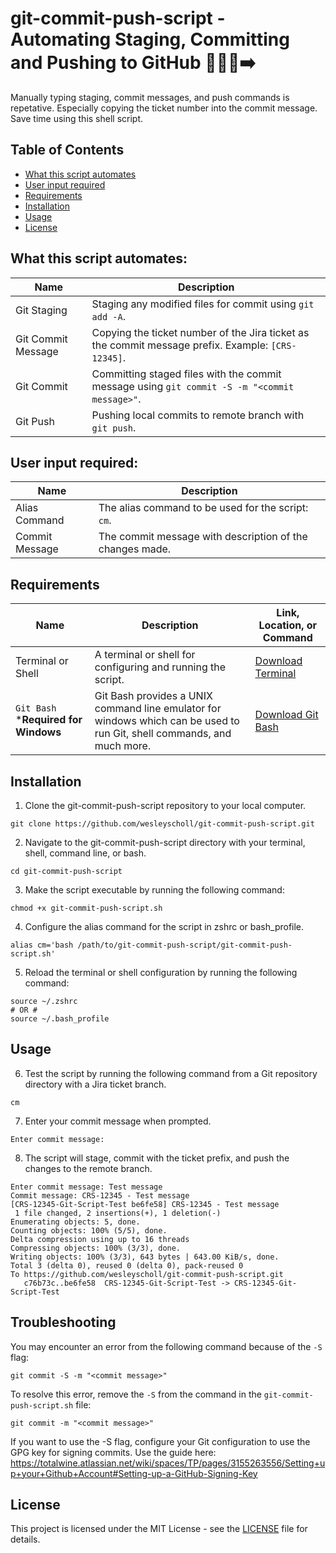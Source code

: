 # git-commit-push-script - Automating Staging, Committing and Pushing to GitHub 👨🏻‍💻➡️

Manually typing staging, commit messages, and push commands is repetative. Especially copying the ticket number into the commit message. Save time using this shell script.

## Table of Contents
* [What this script automates](#what-this-script-automates)
* [User input required](#user-input-required)
* [Requirements](#requirements)
* [Installation](#installation)
* [Usage](#usage)
* [License](#license)
  
## What this script automates:

| Name | Description |
| --- | --- | 
| Git Staging | Staging any modified files for commit using `git add -A`. |  
| Git Commit Message | Copying the ticket number of the Jira ticket as the commit message prefix. Example: `[CRS-12345]`. |
| Git Commit | Committing staged files with the commit message using `git commit -S -m "<commit message>"`. |
| Git Push | Pushing local commits to remote branch with `git push`. |

## User input required:

| Name | Description |
| --- | --- |
| Alias Command | The alias command to be used for the script: `cm`. |
| Commit Message | The commit message with description of the changes made. |

## Requirements

| Name | Description | Link, Location, or Command |
| --- | --- | --- |
| Terminal or Shell | A terminal or shell for configuring and running the script. | [Download Terminal](https://www.apple.com/macos/terminal/) |
| `Git Bash` ***Required for Windows** | Git Bash provides a UNIX command line emulator for windows which can be used to run Git, shell commands, and much more. | [Download Git Bash](https://gitforwindows.org/) |


## Installation

1. Clone the git-commit-push-script repository to your local computer. 

```shell
git clone https://github.com/wesleyscholl/git-commit-push-script.git
```

2. Navigate to the git-commit-push-script directory with your terminal, shell, command line, or bash.

```shell
cd git-commit-push-script
```

3. Make the script executable by running the following command:
```shell
chmod +x git-commit-push-script.sh
```

4. Configure the alias command for the script in zshrc or bash_profile.
```shell
alias cm='bash /path/to/git-commit-push-script/git-commit-push-script.sh'
```

5. Reload the terminal or shell configuration by running the following command:
```shell
source ~/.zshrc
# OR #
source ~/.bash_profile
```

## Usage

6. Test the script by running the following command from a Git repository directory with a Jira ticket branch.

```shell
cm
```

7. Enter your commit message when prompted.
```shell
Enter commit message: 
```

8. The script will stage, commit with the ticket prefix, and push the changes to the remote branch.
```shell
Enter commit message: Test message
Commit message: CRS-12345 - Test message
[CRS-12345-Git-Script-Test be6fe58] CRS-12345 - Test message
 1 file changed, 2 insertions(+), 1 deletion(-)
Enumerating objects: 5, done.
Counting objects: 100% (5/5), done.
Delta compression using up to 16 threads
Compressing objects: 100% (3/3), done.
Writing objects: 100% (3/3), 643 bytes | 643.00 KiB/s, done.
Total 3 (delta 0), reused 0 (delta 0), pack-reused 0
To https://github.com/wesleyscholl/git-commit-push-script.git
   c76b73c..be6fe58  CRS-12345-Git-Script-Test -> CRS-12345-Git-Script-Test
```

## Troubleshooting

You may encounter an error from the following command because of the `-S` flag:
```shell
git commit -S -m "<commit message>" 
```
To resolve this error, remove the `-S` from the command in the `git-commit-push-script.sh` file:
```shell
git commit -m "<commit message>"
```
If you want to use the -S flag, configure your Git configuration to use the GPG key for signing commits.
Use the guide here: https://totalwine.atlassian.net/wiki/spaces/TP/pages/3155263556/Setting+up+your+Github+Account#Setting-up-a-GitHub-Signing-Key

## License
This project is licensed under the MIT License - see the [LICENSE](LICENSE) file for details.

